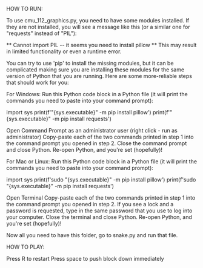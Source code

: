 HOW TO RUN:

To use cmu_112_graphics.py, you need to have some modules installed. If they are not installed, you will see a message like this (or a similar one for "requests" instead of "PIL"):

** Cannot import PIL -- it seems you need to install pillow ** This may result in limited functionality or even a runtime error.

You can try to use 'pip' to install the missing modules, but it can be complicated making sure you are installing these modules for the same version of Python that you are running. Here are some more-reliable steps that should work for you:

For Windows: Run this Python code block in a Python file (it will print the commands you need to paste into your command prompt):

import sys print(f'"{sys.executable}" -m pip install pillow') print(f'"{sys.executable}" -m pip install requests')

Open Command Prompt as an administrator user (right click - run as administrator) Copy-paste each of the two commands printed in step 1 into the command prompt you opened in step 2. Close the command prompt and close Python. Re-open Python, and you're set (hopefully)!

For Mac or Linux: Run this Python code block in a Python file (it will print the commands you need to paste into your command prompt):

import sys print(f'sudo "{sys.executable}" -m pip install pillow') print(f'sudo "{sys.executable}" -m pip install requests')

Open Terminal Copy-paste each of the two commands printed in step 1 into the command prompt you opened in step 2. If you see a lock and a password is requested, type in the same password that you use to log into your computer. Close the terminal and close Python. Re-open Python, and you're set (hopefully)!

Now all you need to have this folder, go to snake.py and run that file.

HOW TO PLAY:

Press R to restart
Press space to push block down immediately
